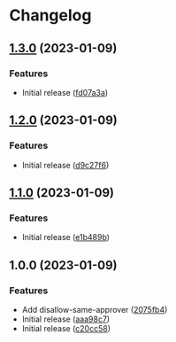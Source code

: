 # Changelog

## [1.3.0](https://github.com/oslokommune/composite-actions/compare/disallow-same-approver-v1.2.0...disallow-same-approver-v1.3.0) (2023-01-09)


### Features

* Initial release ([fd07a3a](https://github.com/oslokommune/composite-actions/commit/fd07a3ad3810bd38cbcfc7a1a8300ca83f146a4a))

## [1.2.0](https://github.com/oslokommune/composite-actions/compare/disallow-same-approver-v1.1.0...disallow-same-approver-v1.2.0) (2023-01-09)


### Features

* Initial release ([d9c27f6](https://github.com/oslokommune/composite-actions/commit/d9c27f6447c95f7ee4a6536902428d069d5b5937))

## [1.1.0](https://github.com/oslokommune/composite-actions/compare/disallow-same-approver-v1.0.0...disallow-same-approver-v1.1.0) (2023-01-09)


### Features

* Initial release ([e1b489b](https://github.com/oslokommune/composite-actions/commit/e1b489b880355cb5ccba017e5a8737b707b4fdb7))

## 1.0.0 (2023-01-09)


### Features

* Add disallow-same-approver ([2075fb4](https://github.com/oslokommune/composite-actions/commit/2075fb44e6102c497907cb9267c7c57ef12849c0))
* Initial release ([aaa98c7](https://github.com/oslokommune/composite-actions/commit/aaa98c768391b0389d80e856a8db769f3b827cad))
* Initial release ([c20cc58](https://github.com/oslokommune/composite-actions/commit/c20cc5858f2de5455966a65b2dd43fabe0168620))
